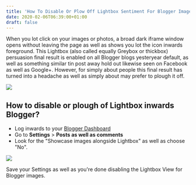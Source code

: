 ```yaml
---
title: 'How To Disable Or Plow Off Lightbox Sentiment For Blogger Images'
date: 2020-02-06T06:39:00+01:00
draft: false
---
```


When you lot click on your images or photos, a broad dark iframe window opens without leaving the page as well as shows you lot the icon inwards foreground. This Lightbox (also called equally Greybox or thickbox) persuasion final result is enabled on all Blogger blogs yesteryear default, as well as something similar tin post away hold out likewise seen on Facebook as well as Google+. However, for simply about people this final result has turned into a headache as well as simply about may prefer to plough it off.  

![](https://1.bp.blogspot.com/-4Vg0RnI_m4Q/T4V2k6Ap1LI/AAAAAAAABug/VDECJWb2ntg/s320/show+images+without+dark+background+on+blogger+blogspot+disable+lightbox+effect.png)

  

How to disable or plough of Lightbox inwards Blogger?
-----------------------------------------------------

*   Log inwards to your [Blogger Dashboard](http://www.blogger.com/home)
*   Go to **Settings** > **Posts as well as comments**  
*   Look for the "Showcase images alongside Lightbox" as well as choose "No".

![](https://1.bp.blogspot.com/-8ezVa8peunY/T4VxItI8W5I/AAAAAAAABuQ/tisY5R4xfZg/s1600/blogger-lightbox-settings-turn+off+images+effect+on+blogspot.png)

  
Save your Settings as well as you're done disabling the Lightbox View for Blogger images.